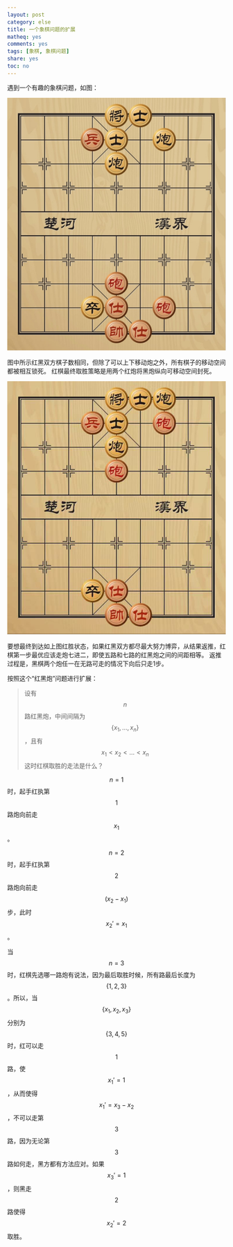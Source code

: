 ```yaml
---
layout: post
category: else
title: 一个象棋问题的扩展
matheq: yes
comments: yes
tags: [象棋, 象棋问题]
share: yes
toc: no
---
```


遇到一个有趣的象棋问题，如图：

<a class="fancybox" rel="gallery1" href="https://raw.githubusercontent.com/dustincys/figs/main/1568161217.jpg" title="象棋"><img src="https://raw.githubusercontent.com/dustincys/figs/main/1568161217.jpg" alt="象棋" /></a>

图中所示红黑双方棋子数相同，但除了可以上下移动炮之外，所有棋子的移动空间都被相互锁死。
红棋最终取胜策略是用两个红炮将黑炮纵向可移动空间封死。

<a class="fancybox" rel="gallery1" href="https://raw.githubusercontent.com/dustincys/figs/main/win.jpg" title="取胜"><img src="https://raw.githubusercontent.com/dustincys/figs/main/win.jpg" alt="取胜" /></a>

要想最终到达如上图红胜状态，如果红黑双方都尽最大努力博弈，从结果返推，红棋第一步最优应该走炮七进二，即使五路和七路的红黑炮之间的间距相等。
返推过程是，黑棋两个炮任一在无路可走的情况下向后只走1步。

按照这个“红黑炮”问题进行扩展：
> 设有$$n$$路红黑炮，中间间隔为$$\{x_1, \ldots, x_n\}$$，且有$$x_1 \lt x_2 \lt\ldots\lt x_n$$这时红棋取胜的走法是什么？

$$n=1$$时，起手红执第$$1$$路炮向前走$$x_1$$。

$$n=2$$时，起手红执第$$2$$路炮向前走$$(x_2 - x_1)$$步，此时$$x_2' = x_1$$。

当$$n=3$$时，红棋先选哪一路炮有说法，因为最后取胜时候，所有路最后长度为$$\{1,2,3\}$$。所以，当$$\{x_1, x_2, x_3\}$$分别为$$\{3, 4, 5\}$$时，红可以走$$1$$路，使$$x_1'=1$$，从而使得$$x_1' = x_3-x_2$$，不可以走第$$3$$路，因为无论第$$3$$路如何走，黑方都有方法应对。如果$$x_3' = 1$$，则黑走$$2$$路使得$$x_2' = 2$$取胜。






